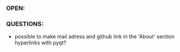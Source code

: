 ### OPEN: 

### QUESTIONS:
- possible to make mail adress and github link in the 'About' section hyperlinks with pyqt?
